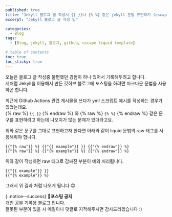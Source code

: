 ```yaml
---
published: true
title: "Jekyll 블로그 글 작성시 {{ }}나 {% %} 같은 jekyll 문법 표현하기 (escape liquid template)"
excerpt: "Jekyll 블로그 글 작성 팁"

categories:
  - Blog
tags:
  - [Blog, jekyll, 블로그, github, escape liquid template]

# table of contents
toc: true
toc_sticky: true
---
```


오늘은 블로그 글 작성중 불편했던 경험이 하나 있어서 기록해두려고 합니다.  
저처럼 Jekyll을 이용해서 만든 깃허브 블로그에 포스팅을 하려면 마크다운 문법을 사용하곤 합니다.

최근에 Github Actions 관련 게시물을 쓰다가 yml 스크립트 예시를 작성하는 경우가 있었는데요.  
{% raw %} `{{ }}` {% endraw %} 와 {% raw %} `{% %}` {% endraw %} 같은 문구를 표현하려고 하는데 나오지가 않는 문제가 있더라고요.

위와 같은 문구를 그대로 표현하고자 한다면 아래와 같이 liquid 문법의 raw 태그를 사용해줘야 합니다.

```
{{"{% raw"}} %} {{"{{ example"}} }} {{"{% endraw"}} %}
{{"{% raw"}} %} {{"{% example"}} %} {{"{% endraw"}} %}
```

위와 같이 작성하면 raw 태그로 감싸진 부분이 예외 처리됩니다.

```
{{"{{ example"}} }}
{{"{% example"}} %}
```

그래서 위 결과 처럼 나오게 됩니다 😊

{:.notice--success}
🔔**포스팅 공지**  
개인 공부 기록용 블로그 입니다.  
잘못된 부분이 있을 시 메일이나 댓글로 지적해주시면 감사드리겠습니다 :)
